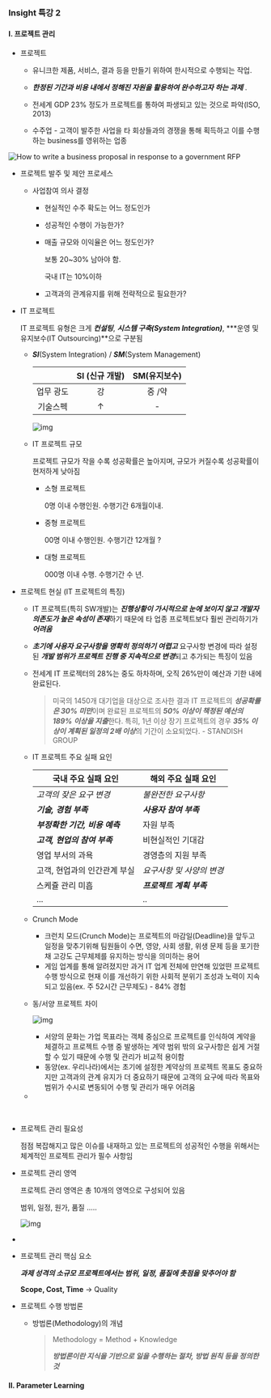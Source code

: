 ### Insight 특강 2

#### I. 프로젝트 관리

- 프로젝트

  - 유니크한 제품, 서비스, 결과 등을 만들기 위하여 한시적으로 수행되는 작업. 
  - ***한정된 기간과 비용 내에서 정해진 자원을 활용하여 완수하고자 하는 과제*** .

  - 전세계 GDP 23% 정도가 프로젝트를 통하여 파생되고 있는 것으로 파악(ISO, 2013)
  - 수주업 - 고객이 발주한 사업을 타 회상들과의 경쟁을 통해 획득하고 이를 수행하는 business를 영위하는 업종



![How to write a business proposal in response to a government RFP](https://7yugk36h4nq3mz5fj3hizpfh-wpengine.netdna-ssl.com/wp-content/uploads/2015/05/request-for-proposal.jpg)

- 프로젝트 발주 및 제안 프로세스

  - 사업참여 의사 결정

    - 현실적인 수주 확도는 어느 정도인가

    - 성공적인 수행이 가능한가?

    - 매출 규모와 이익율은 어느 정도인가? 

      보통 20~30% 남아야 함.

      국내 IT는 10%이하

    - 고객과의 관계유지를 위해 전략적으로 필요한가?



- IT 프로젝트

  IT 프로젝트 유형은 크게 ***컨설팅***, ***시스템 구축(System Integration)***, ***운영 및 유지보수(IT Outsourcing)**으로 구분됨

  - ***SI***(System Integration) / ***SM***(System Management)

    |           | SI (신규 개발) | SM(유지보수) |
    | :-------: | :------------: | :----------: |
    | 업무 광도 |       강       |    중 /약    |
    | 기술스펙  |       ↑        |      -       |

    ![img](http://www.neodream.co.kr/default/img/business/sism.jpg)

  

  - IT 프로젝트 규모

    프로젝트 규모가 작을 수록 성공확률은 높아지며, 규모가 커질수록 성공확률이 현저하게 낮아짐

    - 소형 프로젝트

      0명 이내 수행인원. 수행기간 6개월이내.

    - 중형 프로젝트

      00명 이내 수행인원. 수행기간 12개월 ?

    - 대형 프로젝트

      000명 이내 수행. 수행기간 수 년.



- 프로젝트 현실 (IT 프로젝트의 특징)

  - IT 프로젝트(특히 SW개발)는 ***진행상황이 가시적으로 눈에 보이지 않고 개발자 의존도가 높은 속성이 존재***하기 때문에 타 업종 프로젝트보다 훨씬 관리하기가 ***어려움***

  - ***초기에 사용자 요구사항을 명확히 정의하기 여렵고*** 요구사항 변경에 따라 설정된 ***개발 범위가 프로젝트 진행 중 지속적으로 변경***되고 추가되는 특징이 있음

  - 전세계 IT 프로젝터의 28%는 중도 하차하며, 오직 26%만이 예산과 기한 내에 완료된다.

    >  미국의 1450개 대기업을 대상으로 조사한 결과 IT 프로젝트의 ***성공확률은 30% 미만***이며 완료된 프로젝트의 ***50% 이상이 책정된 예산의 189% 이상을 지출***한다. 특히, 1년 이상 장기 프로젝트의 경우 ***35% 이상이 계획된 일정의 2배 이상***의 기간이 소요되었다. - STANDISH GROUP 

  - IT 프로젝트 주요 실패 요인

    | 국내 주요 실패 요인            | 해외 주요 실패 요인       |
    | ------------------------------ | ------------------------- |
    | *고객의 잦은 요구 변경*        | *불완전한 요구사항*       |
    | ***기술, 경험 부족***          | ***사용자 참여 부족***    |
    | ***부정확한 기간, 비용 예측*** | 자원 부족                 |
    | ***고객, 현업의 참여 부족***   | 비현실적인 기대감         |
    | 영업 부서의 과욕               | 경영층의 지원 부족        |
    | 고객, 현업과의 인간관계 부실   | *요구사항 및 사양의 변경* |
    | 스케쥴 관리 미흡               | ***프로젝트 계획 부족***  |
    | ...                            | ..                        |

  - Crunch Mode

    - 크런치 모드(Crunch Mode)는 프로젝트의 마감일(Deadline)을 앞두고 일정을 맞추기위해 팀원들이 수면, 영양, 사회 생활, 위생 문제 등을 포기한 채 고강도 근무체제를 유지하는 방식을 의미하는 용어
    - 게임 업계를 통해 알려졌지만 과거 IT 업계 전체에 만연해 있었떤 프로젝트 수행 방식으로 현재 이를 개선하기 위한 사회적 분위기 조성과 노력이 지속되고 있음(ex. 주 52시간 근무제도) - 84% 경험

  - 동/서양 프로젝트 차이

    ![img](https://t1.daumcdn.net/cfile/tistory/246D1344525FDB9507)

    - 서양의 문화는 가업 목표라는 객체 중심으로 프로젝트를 인식하여 계약을 체결하고 프로젝트 수행 중 발생하는 계약 범위 밖의 요구사항은 쉽게 거절할 수 있기 때문에 수행 및 관리가 비교적 용이함
    - 동양(ex. 우리나라)에서는 초기에 설정한 계약상의 프로젝트 목표도 중요하지만 고객과의 관계 유지가 더 중요하기 때문에 고객의 요구에 따라 목표와 범위가 수시로 변동되어 수행 및 관리가 매우 어려움

  - 

  ​	

- 프로젝트 관리 필요성

  점점 복잡해지고 많은 이슈를 내재하고 있는 프로젝트의 성공적인 수행을 위해서는 체계적인 프로젝트 관리가 필수 사항임



- 프로젝트 관리 영역

  프로젝트 관리 영역은 총 10개의 영역으로 구성되어 있음

  범위, 일정, 원가, 품질 .....

  ![img](https://t1.daumcdn.net/cfile/tistory/19641B3F51551E391B)

- 

- 프로젝트 관리 핵심 요소

  ***과제 성격의 소규모 프로젝트에서는 범위, 일정, 품질에 촛점을 맞추어야 함***

  **Scope, Cost, Time** -> Quality



- 프로젝트 수행 방법론

  - 방법론(Methodology)의 개념

    > Methodology = Method + Knowledge
    >
    > ***방법론이란 지식을 기반으로 일을 수행하는 절차, 방법 원칙 등을 정의한 것***















#### II. Parameter Learning

